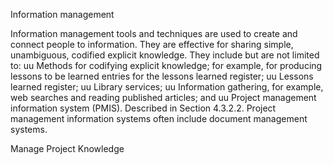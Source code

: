 Information management

Information management tools and techniques are used to create and connect people to information. They are 
effective for sharing simple, unambiguous, codified explicit knowledge. They include but are not limited to:
uu Methods for codifying explicit knowledge; for example, for producing lessons to be learned entries for the lessons 
learned register;
uu Lessons learned register;
uu Library services;
uu Information gathering, for example, web searches and reading published articles; and
uu Project management information system (PMIS). Described in Section 4.3.2.2. Project management information 
systems often include document management systems.


Manage Project Knowledge
